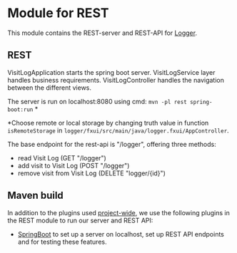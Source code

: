 # Module for REST

This module contains the REST-server and REST-API for [Logger](../README.md).

## REST

VisitLogApplication starts the spring boot server.
VisitLogService layer handles business requirements.
VisitLogController handles the navigation between the different views.

The server is run on localhost:8080 using cmd:
`mvn -pl rest spring-boot:run` *

\*Choose remote or local storage by changing truth value in function `isRemoteStorage` in `logger/fxui/src/main/java/logger.fxui/AppController`.

The base endpoint for the rest-api is "/logger", offering three methods:

* read Visit Log (GET "/logger")
* add visit to Visit Log (POST "/logger")
* remove visit from Visit Log (DELETE "logger/{id}")

## Maven build

In addition to the plugins used [project-wide](../README.md), we use the following plugins in the REST module to run our server and REST API:

- [SpringBoot](https://spring.io/projects/spring-boot) to set up a server on localhost, set up REST API endpoints and for testing these features.
